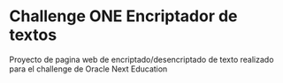 # Challenge ONE Encriptador de textos
Proyecto de pagina web de encriptado/desencriptado de texto realizado para el challenge de Oracle Next Education
